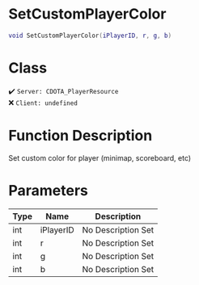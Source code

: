 # SetCustomPlayerColor
```lua
void SetCustomPlayerColor(iPlayerID, r, g, b)
```
# Class
✔️ `Server: CDOTA_PlayerResource`  
❌ `Client: undefined`  

# Function Description
Set custom color for player (minimap, scoreboard, etc)
# Parameters
Type|Name|Description
--|--|--
int|iPlayerID|No Description Set
int|r|No Description Set
int|g|No Description Set
int|b|No Description Set
